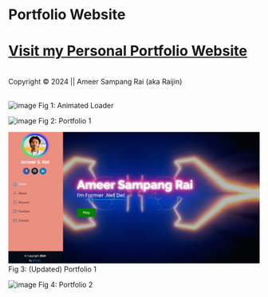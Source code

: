 # Portfolio Website

<h1><a href="https://ameersampangrai.com.np/" target="_blank" rel="noopener">
  Visit my Personal Portfolio Website</a></h1><br>
<footer>Copyright &copy; 2024 || Ameer Sampang Rai (aka Raijin)</footer> </br>

![image](https://github.com/user-attachments/assets/4d7614d9-ec2c-4b0f-9f19-f6a81a52eb8f)
Fig 1: Animated Loader

![image](https://github.com/user-attachments/assets/89e7144b-124c-447b-84af-5280a4cf4fb7)
Fig 2: Portfolio 1

![image](<Portfolio1/new output portfoilio ss.png>)
Fig 3: (Updated) Portfolio 1

![image](https://github.com/user-attachments/assets/57456d34-c31c-4444-8a4d-37f599ae91d2)
Fig 4: Portfolio 2

